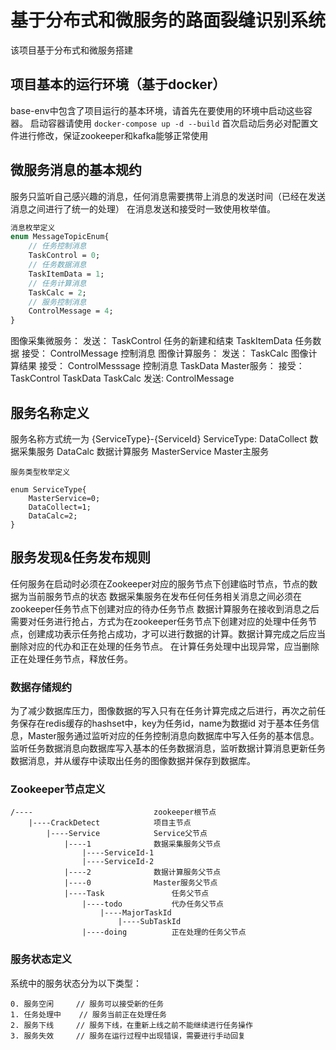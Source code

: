 # 基于分布式和微服务的路面裂缝识别系统

该项目基于分布式和微服务搭建

## 项目基本的运行环境（基于docker）

base-env中包含了项目运行的基本环境，请首先在要使用的环境中启动这些容器。
启动容器请使用 `docker-compose up -d --build`
首次启动后务必对配置文件进行修改，保证zookeeper和kafka能够正常使用

## 微服务消息的基本规约

服务只监听自己感兴趣的消息，任何消息需要携带上消息的发送时间（已经在发送消息之间进行了统一的处理）
在消息发送和接受时一致使用枚举值。

```protobuf
消息枚举定义
enum MessageTopicEnum{
	// 任务控制消息
	TaskControl = 0;
	// 任务数据消息
	TaskItemData = 1;
	// 任务计算消息
	TaskCalc = 2;
	// 服务控制消息
	ControlMessage = 4;
}
```

图像采集微服务：
	发送：
	TaskControl	任务的新建和结束
	TaskItemData	任务数据
	接受：
	ControlMessage	控制消息
图像计算服务：
	发送：
	TaskCalc	图像计算结果
	接受：
	ControlMesssage	控制消息
	TaskData
Master服务：
	接受：
	TaskControl
	TaskData
	TaskCalc
	发送:
	ControlMessage

## 服务名称定义

服务名称方式统一为 {ServiceType}-{ServiceId}
ServiceType:
	DataCollect		数据采集服务
	DataCalc		数据计算服务
	MasterService	Master主服务

```
服务类型枚举定义

enum ServiceType{
	MasterService=0;
	DataCollect=1;
	DataCalc=2;
}
```

## 服务发现&任务发布规则

任何服务在启动时必须在Zookeeper对应的服务节点下创建临时节点，节点的数据为当前服务节点的状态
数据采集服务在发布任何任务相关消息之间必须在zookeeper任务节点下创建对应的待办任务节点
数据计算服务在接收到消息之后需要对任务进行抢占，方式为在zookeeper任务节点下创建对应的处理中任务节点，创建成功表示任务抢占成功，才可以进行数据的计算。数据计算完成之后应当删除对应的代办和正在处理的任务节点。
在计算任务处理中出现异常，应当删除正在处理任务节点，释放任务。

### 数据存储规约

为了减少数据库压力，图像数据的写入只有在任务计算完成之后进行，再次之前任务保存在redis缓存的hashset中，key为任务id，name为数据id
对于基本任务信息，Master服务通过监听对应的任务控制消息向数据库中写入任务的基本信息。监听任务数据消息向数据库写入基本的任务数据消息，监听数据计算消息更新任务数据消息，并从缓存中读取出任务的图像数据并保存到数据库。
	
### Zookeeper节点定义

	/----							zookeeper根节点
		|----CrackDetect			项目主节点
			|----Service			Service父节点
				|----1				数据采集服务父节点
					|----ServiceId-1
					|----ServiceId-2
				|----2				数据计算服务父节点
				|----0				Master服务父节点
				|----Task				任务父节点
					|----todo			代办任务父节点
						|----MajorTaskId
							|----SubTaskId
					|----doing			正在处理的任务父节点

### 服务状态定义

系统中的服务状态分为以下类型：

	0. 服务空闲		// 服务可以接受新的任务
	1. 任务处理中	// 服务当前正在处理任务
	2. 服务下线		// 服务下线，在重新上线之前不能继续进行任务操作
	3. 服务失效		// 服务在运行过程中出现错误，需要进行手动回复
